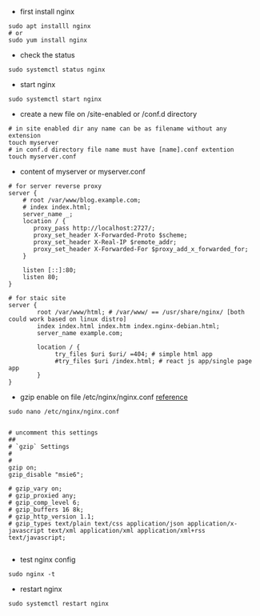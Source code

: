 - first install nginx
```
sudo apt installl nginx
# or
sudo yum install nginx
``` 

- check the status 
``` 
sudo systemctl status nginx
````
- start nginx  
``` 
sudo systemctl start nginx 
````
- create a new file on /site-enabled or /conf.d directory 
```
# in site enabled dir any name can be as filename without any extension
touch myserver
# in conf.d directory file name must have [name].conf extention
touch myserver.conf
```

- content of myserver or myserver.conf
```
# for server reverse proxy
server {
    # root /var/www/blog.example.com;
    # index index.html;
    server_name _;
    location / {
       proxy_pass http://localhost:2727/;
       proxy_set_header X-Forwarded-Proto $scheme;
       proxy_set_header X-Real-IP $remote_addr;
       proxy_set_header X-Forwarded-For $proxy_add_x_forwarded_for;
    }

    listen [::]:80;
    listen 80;
}

# for staic site
server {
        root /var/www/html; # /var/www/ == /usr/share/nginx/ [both could work based on linux distro]
        index index.html index.htm index.nginx-debian.html;
        server_name example.com;

        location / {
             try_files $uri $uri/ =404; # simple html app
             #try_files $uri /index.html; # react js app/single page app
        }
}

```

- gzip enable on file /etc/nginx/nginx.conf [reference](https://www.digitalocean.com/community/tutorials/how-to-improve-website-performance-using-gzip-and-nginx-on-ubuntu-20-04)
```
sudo nano /etc/nginx/nginx.conf


# uncomment this settings
##
# `gzip` Settings
#
#
gzip on;
gzip_disable "msie6";

# gzip_vary on;
# gzip_proxied any;
# gzip_comp_level 6;
# gzip_buffers 16 8k;
# gzip_http_version 1.1;
# gzip_types text/plain text/css application/json application/x-javascript text/xml application/xml application/xml+rss text/javascript;


```

- test nginx config
```
sudo nginx -t
```

- restart nginx
```
sudo systemctl restart nginx
```

